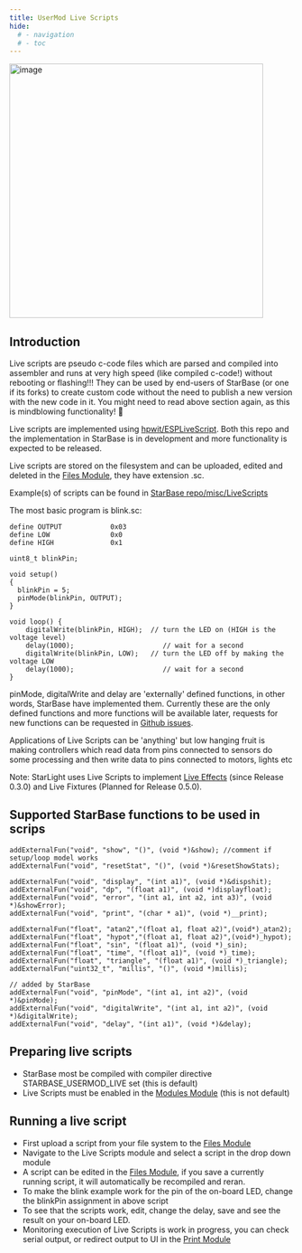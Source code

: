 ```yaml
---
title: UserMod Live Scripts
hide:
  # - navigation
  # - toc
---
```


<img width="450" alt="image" src="https://github.com/user-attachments/assets/9d26c8d3-edbd-44d2-b3a2-26c7ff5ce579">

## Introduction

Live scripts are pseudo c-code files which are parsed and compiled into assembler and runs at very high speed (like compiled c-code!) without rebooting or flashing!!! They can be used by end-users of StarBase (or one if its forks) to create custom code without the need to publish a new version with the new code in it.
You might need to read above section again, as this is mindblowing functionality! 🙂

Live scripts are implemented using [hpwit/ESPLiveScript](https://github.com/hpwit/ESPLiveScript/tree/v2.8). Both this repo and the implementation in StarBase is in development and more functionality is expected to be released.

Live scripts are stored on the filesystem and can be uploaded, edited and deleted in the [Files Module](/StarDocs/SysMod/SysModFiles), they have extension .sc.

Example(s) of scripts can be found in [StarBase repo/misc/LiveScripts](https://github.com/ewowi/StarBase/tree/main/misc/LiveScripts)

The most basic program is blink.sc: 

```
define OUTPUT            0x03 
define LOW               0x0
define HIGH              0x1

uint8_t blinkPin;

void setup()
{
  blinkPin = 5;
  pinMode(blinkPin, OUTPUT);
}

void loop() {
    digitalWrite(blinkPin, HIGH);  // turn the LED on (HIGH is the voltage level)
    delay(1000);                      // wait for a second
    digitalWrite(blinkPin, LOW);   // turn the LED off by making the voltage LOW
    delay(1000);                      // wait for a second
}
```

pinMode, digitalWrite and delay are 'externally' defined functions, in other words, StarBase have implemented them. Currently these are the only defined functions and more functions will be available later, requests for new functions can be requested in [Github issues](https://github.com/ewowi/StarBase/issues).

Applications of Live Scripts can be 'anything' but low hanging fruit is making controllers which read data from pins connected to sensors do some processing and then write data to pins connected to motors, lights etc

Note: StarLight uses Live Scripts to implement [Live Effects](/StarDocs/StarLight/LiveEffects/) (since Release 0.3.0) and Live Fixtures (Planned for Release 0.5.0).

## Supported StarBase functions to be used in scrips

    addExternalFun("void", "show", "()", (void *)&show); //comment if setup/loop model works
    addExternalFun("void", "resetStat", "()", (void *)&resetShowStats);

    addExternalFun("void", "display", "(int a1)", (void *)&dispshit);
    addExternalFun("void", "dp", "(float a1)", (void *)displayfloat);
    addExternalFun("void", "error", "(int a1, int a2, int a3)", (void *)&showError);
    addExternalFun("void", "print", "(char * a1)", (void *)__print);

    addExternalFun("float", "atan2","(float a1, float a2)",(void*)_atan2);
    addExternalFun("float", "hypot","(float a1, float a2)",(void*)_hypot);
    addExternalFun("float", "sin", "(float a1)", (void *)_sin);
    addExternalFun("float", "time", "(float a1)", (void *)_time);
    addExternalFun("float", "triangle", "(float a1)", (void *)_triangle);
    addExternalFun("uint32_t", "millis", "()", (void *)millis);

    // added by StarBase
    addExternalFun("void", "pinMode", "(int a1, int a2)", (void *)&pinMode);
    addExternalFun("void", "digitalWrite", "(int a1, int a2)", (void *)&digitalWrite);
    addExternalFun("void", "delay", "(int a1)", (void *)&delay);

## Preparing  live scripts
* StarBase most be compiled with compiler directive STARBASE_USERMOD_LIVE set (this is default)
* Live Scripts must be enabled in the [Modules Module](/StarDocs/SysMod/SysModModules) (this is not default)

## Running a live script

* First upload a script from your file system to the [Files Module](/StarDocs/SysMod/SysModFiles)
* Navigate to the Live Scripts module and select a script in the drop down module
* A script can be edited in the [Files Module](/StarDocs/SysMod/SysModFiles), if you save a currently running script, it will automatically be recompiled and reran.
* To make the blink example work for the pin of the on-board LED, change the blinkPin assignment in above script
* To see that the scripts work, edit, change the delay, save and see the result on your on-board LED.
* Monitoring execution of Live Scripts is work in progress, you can check serial output, or redirect output to UI in the [Print Module](/StarDocs/SysMod/SysModPrint)
